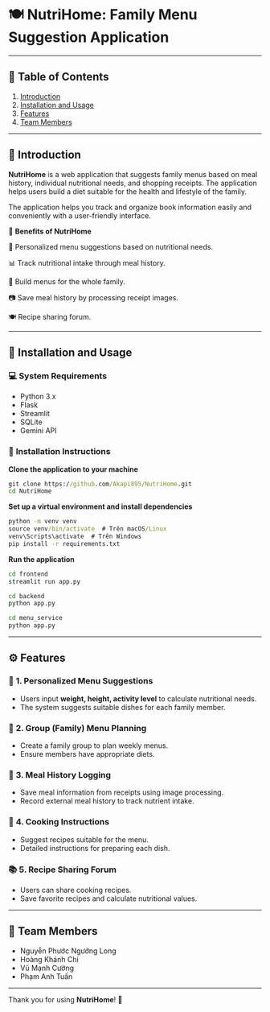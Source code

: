 # 🍽️ **NutriHome: Family Menu Suggestion Application**

---

## 📖 **Table of Contents**  
1. [Introduction](#introduction)  
2. [Installation and Usage](#installation-and-usage)  
3. [Features](#features)  
4. [Team Members](#team-members)

---
<a id="introduction"></a>
## 🌟 **Introduction**
**NutriHome** is a web application that suggests family menus based on meal history, individual nutritional needs, and shopping receipts. The application helps users build a diet suitable for the health and lifestyle of the family.

The application helps you track and organize book information easily and conveniently with a user-friendly interface.

🎯 **Benefits of NutriHome**

  🥗 Personalized menu suggestions based on nutritional needs.
  
  📊 Track nutritional intake through meal history.
  
  🏡 Build menus for the whole family.
  
  📷 Save meal history by processing receipt images.
  
  🍽️ Recipe sharing forum.

---
<a id="installation-and-usage"></a>
## 🚀 **Installation and Usage**  
### 💻 **System Requirements**  
- Python 3.x
- Flask
- Streamlit
- SQLite
- Gemini API

### 🔧 **Installation Instructions**
**Clone the application to your machine**
```cmd
git clone https://github.com/Akapi895/NutriHome.git
cd NutriHome
```
**Set up a virtual environment and install dependencies**
```cmd
python -m venv venv
source venv/bin/activate  # Trên macOS/Linux
venv\Scripts\activate  # Trên Windows
pip install -r requirements.txt
```
**Run the application**
```cmd
cd frontend
streamlit run app.py
```
```cmd
cd backend
python app.py
```
```cmd
cd menu_service
python app.py
```

---
<a id="features"></a>
## ⚙️ **Features**  

### 🥗 **1. Personalized Menu Suggestions**  
- Users input **weight, height, activity level** to calculate nutritional needs.
- The system suggests suitable dishes for each family member.

### 🏡 **2. Group (Family) Menu Planning**  
- Create a family group to plan weekly menus.
- Ensure members have appropriate diets.

### 🧾 **3. Meal History Logging**  
- Save meal information from receipts using image processing.
- Record external meal history to track nutrient intake.

### 🍳 **4. Cooking Instructions**  
- Suggest recipes suitable for the menu.
- Detailed instructions for preparing each dish.

### 📚 **5. Recipe Sharing Forum**  
- Users can share cooking recipes.
- Save favorite recipes and calculate nutritional values.

---
<a id="team-members"></a>
## 👥 **Team Members**
- Nguyễn Phước Ngưỡng Long
- Hoàng Khánh Chi
- Vũ Mạnh Cường
- Phạm Anh Tuấn

---

Thank you for using **NutriHome**! 🚀
